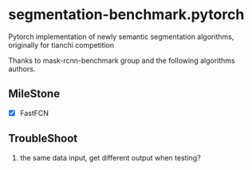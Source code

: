 # segmentation-benchmark.pytorch

Pytorch implementation of newly semantic segmentation algorithms, originally for tianchi competition

Thanks to mask-rcnn-benchmark group and the following algorithms authors.

## MileStone

- [x] FastFCN


## TroubleShoot

1. the same data input, get different output when testing?